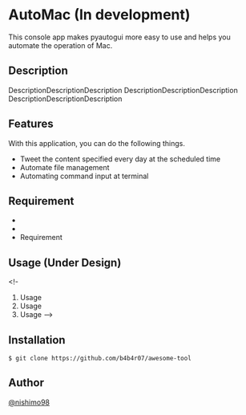 # AutoMac (In development)

<!-- [Badge Status](https://ci-as-a-service) -->

<!-- Overview -->
This console app makes pyautogui more easy to use and helps you automate the operation of  Mac.

## Description

DescriptionDescriptionDescription
DescriptionDescriptionDescription
DescriptionDescriptionDescription

<!--***DEMO:***

![Demo](https://image-url.gif)
-->

## Features
With this application, you can do the following things.
- Tweet the content specified every day at the scheduled time
- Automate file management
- Automating command input at terminal

<!-- For more information, see `automac --help`. -->

## Requirement

- 
- 
- Requirement

## Usage (Under Design)
<!-
1. Usage
2. Usage
3. Usage
-->
## Installation

    $ git clone https://github.com/b4b4r07/awesome-tool
<!--
## Anything Else

AnythingAnythingAnything
AnythingAnythingAnything
AnythingAnythingAnything
-->
## Author

[@nishimo98](https://twitter.com/nishimo98?lang=ja)
<!--
## License

[MIT](http://b4b4r07.mit-license.org)
-->
